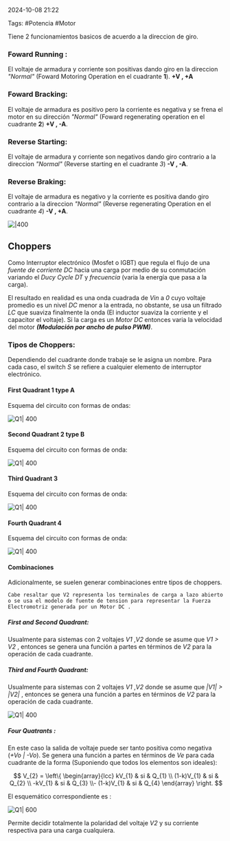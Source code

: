 2024-10-08 21:22

Tags: #Potencia #Motor 

Tiene 2 funcionamientos basicos de acuerdo a la direccion de giro.
### Foward Running : 
El voltaje de armadura y corriente son positivas dando giro en la direccion _"Normal"_ (Foward Motoring Operation en el cuadrante **1**). **+V , +A** 

### Foward Bracking:
El voltaje de armadura es positivo pero la corriente es negativa y se frena el motor en su dirección _"Normal"_ (Foward regenerating operation en el cuadrante **2**) **+V , -A**.

### Reverse Starting:
El voltaje de armadura y corriente son negativos dando giro contrario a la direccion _"Normal"_ (Reverse starting en el cuadrante _3_) **-V , -A**.

### Reverse Braking:
El voltaje de armadura es negativo y la corriente es positiva dando giro contrario a la direccion _"Normal"_ (Reverse regenerating Operation en el cuadrante _4_) **-V , +A**.

![|400](Imagenes/MotorDc1.png)

## Choppers 

Como Interruptor electrónico (Mosfet o IGBT) que regula el flujo de una _fuente de corriente DC_ hacia una carga por medio de su conmutación variando el _Ducy Cycle DT_ y _frecuencia_ (varia la energía que pasa a la carga). 

El resultado en realidad es una onda cuadrada de _Vin_ a _0_ cuyo voltaje promedio es un nivel _DC_ menor a la entrada, no obstante, se usa un filtrado _LC_ que suaviza finalmente la onda (El inductor suaviza la corriente y el capacitor el voltaje). Si la carga es un _Motor DC_ entonces varia la velocidad del motor ***(Modulación por ancho de pulso PWM)***.

### Tipos de Choppers:
Dependiendo del cuadrante donde trabaje se le asigna un nombre. Para cada caso, el switch _S_ se refiere a cualquier elemento de interruptor electrónico.
#### First Quadrant 1 type A
Esquema del circuito con formas de ondas:

![Q1| 400](Imagenes/Q1.jpeg)

#### Second Quadrant 2 type B
Esquema del circuito con formas de onda:

![Q1| 400](Imagenes/Q2.jpeg)
#### Third Quadrant 3 
Esquema del circuito con formas de onda:

![Q1| 400](Imagenes/Q3.jpeg)
#### Fourth Quadrant 4
Esquema del circuito con formas de onda:

![Q1| 400](Imagenes/Q4.jpeg)
#### Combinaciones
Adicionalmente, se suelen generar combinaciones entre tipos de choppers. 

	Cabe resaltar que V2 representa los terminales de carga a lazo abierto o se usa el modelo de fuente de tension para representar la Fuerza Electromotriz generada por un Motor DC .
##### First and Second Quadrant:
Usualmente para sistemas con 2 voltajes _V1_ ,_V2_ donde se asume que _V1 > V2_ , entonces se genera una función a partes en términos de _V2_  para la operación de cada cuadrante.
##### Third and Fourth Quadrant:
Usualmente para sistemas con 2 voltajes _V1_ ,_V2_ donde se asume que _|V1| > |V2|_ , entonces se genera una función a partes en términos de _V2_  para la operación de cada cuadrante.

![Q1| 400](Imagenes/Q1Q2Q3Q4.jpeg)

##### Four Quatrants :
En este caso la salida de voltaje puede ser tanto positiva como negativa (_+Vo | -Vo_). Se genera una función a partes en términos de _Ve_ para cada cuadrante de la forma (Suponiendo que todos los elementos son ideales): 

$$ V_{2} = 
\left\{ \begin{array}{lcc} kV_{1} & si & Q_{1}
\\ (1-k)V_{1} & si & Q_{2}
\\ -kV_{1} & si & Q_{3}
\\- (1-k)V_{1} & si & Q_{4} \end{array} \right.
$$

El esquemático correspondiente es :

![Q1| 600](Imagenes/Q444.jpeg)

Permite decidir totalmente la polaridad del voltaje _V2_ y su corriente respectiva para una carga cualquiera. 
